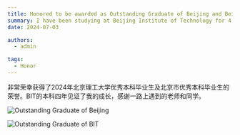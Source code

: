 ```yaml
---
title: Honored to be awarded as Outstanding Graduate of Beijing and Beijing Institute of Technology for 2024!
summary: I have been studying at Beijing Institute of Technology for 4 years, thanks for the support from university and tutors.
date: 2024-07-03

authors:
  - admin

tags:
  - Honor
---
```


非常荣幸获得了2024年北京理工大学优秀本科毕业生及北京市优秀本科毕业生的荣誉。BIT的本科四年见证了我的成长，感谢一路上遇到的老师和同学。

![Outstanding Graduate of Beijing](Outstanding_Graduate_of_Beijing.png)

![Outstanding Graduate of BIT](Outstanding_Graduate_of_BIT.jpg)